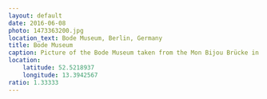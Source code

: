 ```yaml
---
layout: default
date: 2016-06-08
photo: 1473363200.jpg
location_text: Bode Museum, Berlin, Germany
title: Bode Museum
caption: Picture of the Bode Museum taken from the Mon Bijou Brücke in Berlin. I went there to have a BBQ for Sabine's birthday :)
location:
    latitude: 52.5218937
    longitude: 13.3942567
ratio: 1.33333
---
```

